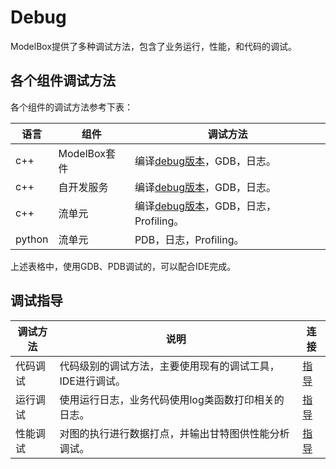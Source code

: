 # Debug

ModelBox提供了多种调试方法，包含了业务运行，性能，和代码的调试。

## 各个组件调试方法

各个组件的调试方法参考下表：

|语言|组件|调试方法|
|--|--|--|
|c++|ModelBox套件|编译[debug版本](../../get-start/compile.html#编译和安装)，GDB，日志。
|c++|自开发服务|编译[debug版本](../../get-start/compile.html#编译和安装)，GDB，日志。
|c++|流单元|编译[debug版本](../../get-start/compile.html#编译和安装)，GDB，日志，Profiling。
|python|流单元|PDB，日志，Profiling。

上述表格中，使用GDB、PDB调试的，可以配合IDE完成。

## 调试指导

|调试方法|说明|连接|
|--|--|--|
|代码调试|代码级别的调试方法，主要使用现有的调试工具，IDE进行调试。|[指导](code-debug.md)|
|运行调试|使用运行日志，业务代码使用log类函数打印相关的日志。|[指导](log.md)|
|性能调试|对图的执行进行数据打点，并输出甘特图供性能分析调试。|[指导](profiling.md)|

